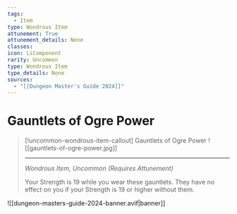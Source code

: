 ```yaml
---
tags:
  - Item
type: Wondrous Item
attunement: True
attunement_details: None
classes:
icon: LiComponent
rarity: Uncommon
type: Wondrous Item
type_details: None
sources: 
  - "[[Dungeon Master's Guide 2024]]"
---
```

# Gauntlets of Ogre Power
>[!uncommon-wondrous-item-callout] Gauntlets of Ogre Power
>![[gauntlets-of-ogre-power.jpg]]
>
>- - -
>_Wondrous Item, Uncommon (Requires Attunement)_
>
>Your Strength is 19 while you wear these gauntlets. They have no effect on you if your Strength is 19 or higher without them.
>


![[dungeon-masters-guide-2024-banner.avif|banner]]